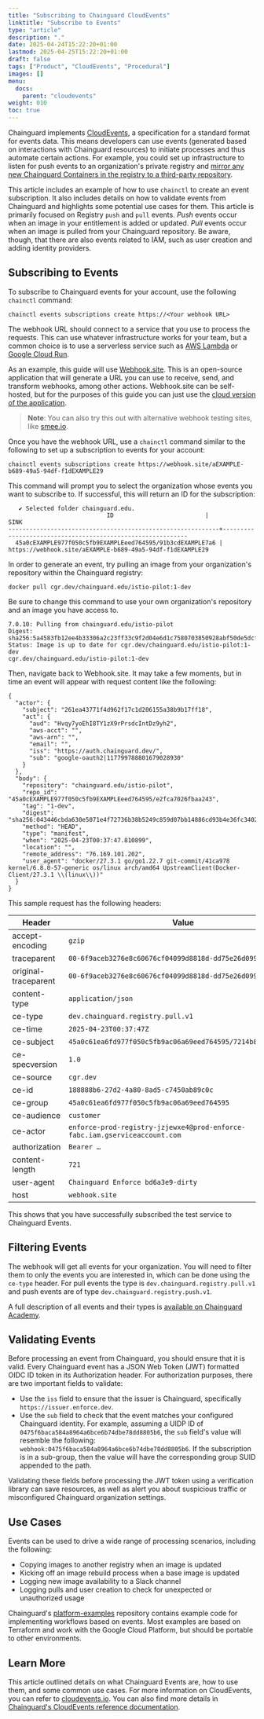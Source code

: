 ```yaml
---
title: "Subscribing to Chainguard CloudEvents"
linktitle: "Subscribe to Events"
type: "article"
description: "."
date: 2025-04-24T15:22:20+01:00
lastmod: 2025-04-25T15:22:20+01:00
draft: false
tags: ["Product", "CloudEvents", "Procedural"]
images: []
menu:
  docs:
    parent: "cloudevents"
weight: 010
toc: true
---
```


Chainguard implements [CloudEvents](/chainguard/administration/cloudevents/events-reference/), a specification for a standard format for events data. This means developers can use events (generated based on interactions with Chainguard resources) to initiate processes and thus automate certain actions. For example, you could set up infrastructure to listen for push events to an organization's private registry and [mirror any new Chainguard Containers in the registry to a third-party repository](/chainguard/administration/cloudevents/image-copy-gcr/).

This article includes an example of how to use `chainctl` to create an event subscription. It also includes details on how to validate events from Chainguard and highlights some potential use cases for them. This article is primarily focused on Registry `push` and `pull` events. *Push* events occur when an image in your entitlement is added or updated. *Pull* events occur when an image is pulled from your Chainguard repository. Be aware, though, that there are also events related to IAM, such as user creation and adding identity providers. 


## Subscribing to Events

To subscribe to Chainguard events for your account, use the following `chainctl` command:

```shell
chainctl events subscriptions create https://<Your webhook URL>
```

The webhook URL should connect to a service that you use to process the requests. This can use whatever infrastructure works for your team, but a common choice is to use a serverless service such as [AWS Lambda](https://aws.amazon.com/lambda/) or [Google Cloud Run](https://cloud.google.com/run/docs/overview/what-is-cloud-run).

As an example, this guide will use [Webhook.site](https://github.com/webhooksite/webhook.site). This is an open-source application that will generate a URL you can use to receive, send, and transform webhooks, among other actions. Webhook.site can be self-hosted, but for the purposes of this guide you can just use the [cloud version of the application](https://webhook.site).

> **Note**: You can also try this out with alternative webhook testing sites, like [smee.io](https://smee.io/).

Once you have the webhook URL, use a `chainctl` command similar to the following to set up a subscription to events for your account:

```shell
chainctl events subscriptions create https://webhook.site/aEXAMPLE-b689-49a5-94df-f1dEXAMPLE29
```

This command will prompt you to select the organization whose events you want to subscribe to. If successful, this will return an ID for the subscription:

```
   ✔ Selected folder chainguard.edu.
                         	ID                         	|                       	SINK
------------------------------------------------------------+------------------------------------------------------------
  45a0cEXAMPLE977f050c5fb9EXAMPLEeed764595/91b3cdEXAMPLE7a6 | https://webhook.site/aEXAMPLE-b689-49a5-94df-f1dEXAMPLE29
```

In order to generate an event, try pulling an image from your organization's repository within the Chainguard registry:

```shell
docker pull cgr.dev/chainguard.edu/istio-pilot:1-dev
```

Be sure to change this command to use your own organization's repository and an image you have access to.

```
7.0.10: Pulling from chainguard.edu/istio-pilot
Digest: sha256:5a4583fb12ee4b33306a2c23ff33c9f2d04e6d1c7580703850928abf50de5dcf
Status: Image is up to date for cgr.dev/chainguard.edu/istio-pilot:1-dev
cgr.dev/chainguard.edu/istio-pilot:1-dev
```

Then, navigate back to Webhook.site. It may take a few moments, but in time an event will appear with request content like the following:

```
{
  "actor": {
    "subject": "261ea43771f4d962f17c1d206155a38b9b17ff18",
    "act": {
      "aud": "Hvqy7yoEhI8TY1zX9rPrsdcIntDz9yh2",
      "aws-acct": "",
      "aws-arn": "",
      "email": "",
      "iss": "https://auth.chainguard.dev/",
      "sub": "google-oauth2|117799788801679028930"
    }
  },
  "body": {
    "repository": "chainguard.edu/istio-pilot",
	"repo_id": "45a0cEXAMPLE977f050c5fb9EXAMPLEeed764595/e2fca7026fbaa243",
    "tag": "1-dev",
    "digest": "sha256:043446cbda630e5071e4f72736b38b5249c859d07bb14886cd93b4e36fc3402c",
    "method": "HEAD",
    "type": "manifest",
    "when": "2025-04-23T00:37:47.810899",
    "location": "",
    "remote_address": "76.169.101.202",
    "user_agent": "docker/27.3.1 go/go1.22.7 git-commit/41ca978 kernel/6.8.0-57-generic os/linux arch/amd64 UpstreamClient(Docker-Client/27.3.1 \\(linux\\))"
  }
}
```

This sample request has the following headers:

| Header | Value |
|----------|----------|
| accept-encoding   | `gzip` |
| traceparent   | `00-6f9aceb3276e8c60676cf04099d8818d-dd75e26d099ef057-00`|
| original-traceparent   | `00-6f9aceb3276e8c60676cf04099d8818d-dd75e26d099ef057-00` |
| content-type   | `application/json` |
| ce-type   | `dev.chainguard.registry.pull.v1` |
| ce-time   | `2025-04-23T00:37:47Z` |
| ce-subject   | `45a0c61ea6fd977f050c5fb9ac06a69eed764595/7214b8ddd5ce879d` |
| ce-specversion   | `1.0` |
| ce-source   | `cgr.dev` |
| ce-id   | `188888b6-27d2-4a80-8ad5-c7450ab89c0c` |
| ce-group   | `45a0c61ea6fd977f050c5fb9ac06a69eed764595` |
| ce-audience   | `customer` |
| ce-actor   | `enforce-prod-registry-jzjewxe4@prod-enforce-fabc.iam.gserviceaccount.com` |
| authorization   | `Bearer …` |
| content-length   | `721` |
| user-agent   | `Chainguard Enforce bd6a3e9-dirty` |
| host  | `webhook.site`   |

This shows that you have successfully subscribed the test service to Chainguard Events.


## Filtering Events

The webhook will get all events for your organization. You will need to filter them to only the events you are interested in, which can be done using the `ce-type` header. For pull events the type is `dev.chainguard.registry.pull.v1` and push events are of type `dev.chainguard.registry.push.v1`.

A full description of all events and their types is [available on Chainguard Academy](/chainguard/administration/cloudevents/events-reference/).


## Validating Events

Before processing an event from Chainguard, you should ensure that it is valid. Every Chainguard event has a JSON Web Token (JWT) formatted OIDC ID token in its Authorization header. For authorization purposes, there are two important fields to validate:

* Use the `iss` field to ensure that the issuer is Chainguard, specifically `https://issuer.enforce.dev`.
* Use the `sub` field to check that the event matches your configured Chainguard identity. For example, assuming a UIDP ID of `0475f6baca584a8964a6bce6b74dbe78dd8805b6`, the `sub` field's value will resemble the following: `webhook:0475f6baca584a8964a6bce6b74dbe78dd8805b6`. If the subscription is in a sub-group, then the value will have the corresponding group SUID appended to the path.

Validating these fields before processing the JWT token using a verification library can save resources, as well as alert you about suspicious traffic or misconfigured Chainguard organization settings.

## Use Cases

Events can be used to drive a wide range of processing scenarios, including the following:

* Copying images to another registry when an image is updated
* Kicking off an image rebuild process when a base image is updated
* Logging new image availability to a Slack channel
* Logging pulls and user creation to check for unexpected or unauthorized usage

Chainguard's [platform-examples](https://github.com/chainguard-dev/platform-examples) repository contains example code for implementing workflows based on events. Most examples are based on Terraform and work with the Google Cloud Platform, but should be portable to other environments.

## Learn More

This article outlined details on what Chainguard Events are, how to use them, and some common use cases. For more information on CloudEvents, you can refer to [cloudevents.io](http://cloudevents.io/). You can also find more details in [Chainguard's CloudEvents reference documentation](/chainguard/administration/cloudevents/).
